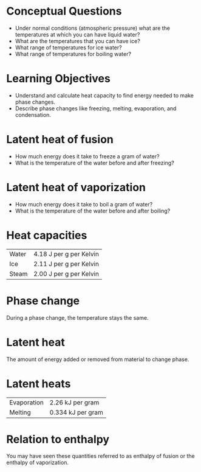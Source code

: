 # Conceptual Questions

- Under normal conditions (atmospheric pressure) what are the temperatures at which you can have liquid water?
- What are the temperatures that you can have ice?
- What range of temperatures for ice water?
- What range of temperatures for boiling water?

# Learning Objectives

- Understand and calculate heat capacity to find energy needed to make phase changes.
- Describe phase changes like freezing, melting, evaporation, and condensation.

# Latent heat of fusion
- How much energy does it take to freeze a gram of water?
- What is the temperature of the water before and after freezing?

# Latent heat of vaporization
- How much energy does it take to boil a gram of water?
- What is the temperature of the water before and after boiling?

# Heat capacities

|       |                         |
|-------|-------------------------|
| Water | 4.18 J per g per Kelvin |
| Ice   | 2.11 J per g per Kelvin |
| Steam | 2.00 J per g per Kelvin |


# Phase change

During a phase change, the temperature stays the same.


# Latent heat

The amount of energy added or removed from material to change phase.

# Latent heats

|             |                   |
| ----------  | ---------------   |
| Evaporation | 2.26 kJ per gram  |
| Melting     | 0.334 kJ per gram |

# Relation to enthalpy

You may have seen these quantities referred to as enthalpy of fusion or the enthalpy of vaporization.

<!-- TODO: add a graph of transition from cold ice to hot steam -->

